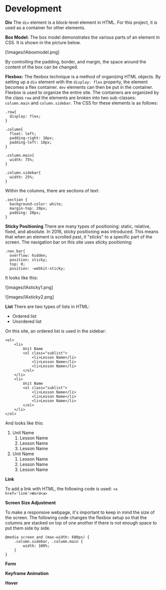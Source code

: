 Development
=
**Div**
The `div` element is a block-level element in HTML. For this project, it is used as a container for other elements.

**Box Model:**
The box model demonstrates the various parts of an element in CSS. It is shown in the picture below.

[!images/IAboxmodel.png]

By controlling the padding, border, and margin, the space around the content of the box can be changed.

**Flexbox:**
The flexbox technique is a method of organizing HTML objects. By setting up a `div` element with the `display: flex` property, the element becomes a flex container. `dev` elements can then be put in the container. Flexbox is used to organize the entire site. The containers are organized by the class `row` and the elements are broken into two sub-classes: `column.main` and `column.sidebar`. The CSS for these elements is as follows:

```.CSS
.row{
  display: flex;
}

.column{
  float: left;
  padding-right: 10px;
  padding-left: 10px;
}

.column.main{
  width: 75%;
}

.column.sidebar{
  width: 25%;
}
```

Within the columns, there are sections of text:
```.CSS
.section {
  background-color: white;
  margin-top: 20px;
  padding: 20px;
}
```

**Sticky Positioning**
There are many types of positioning: static, relative, fixed, and absolute. In 2016, sticky positioning was introduced. This means that when an element is scrolled past, it "sticks" to a specific part of the screen. The navigation bar on this site uses sticky positioning:
```.CSS
.nav_bar{
  overflow: hidden;
  position: sticky;
  top: 0;
  position: -webkit-sticky;
```

It looks like this:

![images/IAsticky1.png]

![images/IAsticky2.png]


**List**
There are two types of lists in HTML:
* Ordered list
* Unordered list

On this site, an ordered list is used in the sidebar:
```.CSS
<ol>
    <li>
        Unit Name
        <ol class="sublist">
            <li>Lesson Name</li>
            <li>Lesson Name</li>
            <li>Lesson Name</li>
        </ol>
    </li>
    <li>
        Unit Name
        <ol class="sublist">
            <li>Lesson Name</li>
            <li>Lesson Name</li>
            <li>Lesson Name</li>
        </ol>
    </li>
</ol>
```
And looks like this:

<ol>
    <li>
        Unit Name
        <ol class="sublist">
            <li>Lesson Name</li>
            <li>Lesson Name</li>
            <li>Lesson Name</li>
        </ol>
    </li>
    <li>
        Unit Name
        <ol class="sublist">
            <li>Lesson Name</li>
            <li>Lesson Name</li>
            <li>Lesson Name</li>
        </ol>
    </li>
</ol>


**Link**

To add a link with HTML, the following code is used: `<a href='link'>Word<a>`

**Screen Size Adjustment**

To make a responsive webpage, it's important to keep in mind the size of the screen. The following code changes the flexbox setup so that the columns are stacked on top of one another if there is not enough space to put them side by side.

```.CSS
@media screen and (max-width: 600px) {
    .column.sidebar, .column.main {
        width: 100%;
    }
}
```

**Form**

**Keyframe Animation**

**Hover**

